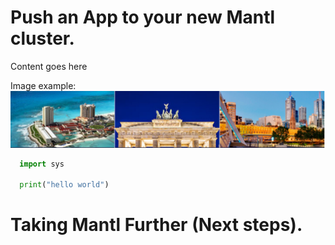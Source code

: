 # Push an App to your new Mantl cluster.

Content goes here

Image example: ![alternate text](assets/images/cisco-live.jpg)

```python
  import sys

  print("hello world")
```

# Taking Mantl Further (Next steps).
